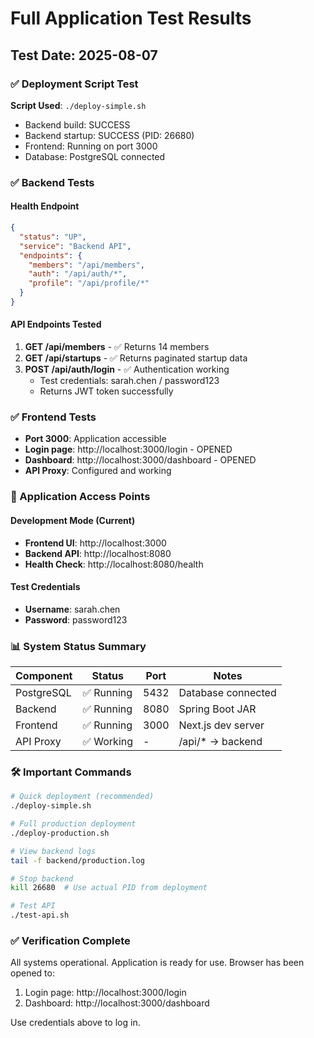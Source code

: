# Full Application Test Results

## Test Date: 2025-08-07

### ✅ Deployment Script Test
**Script Used**: `./deploy-simple.sh`
- Backend build: SUCCESS
- Backend startup: SUCCESS (PID: 26680)
- Frontend: Running on port 3000
- Database: PostgreSQL connected

### ✅ Backend Tests

#### Health Endpoint
```json
{
  "status": "UP",
  "service": "Backend API",
  "endpoints": {
    "members": "/api/members",
    "auth": "/api/auth/*",
    "profile": "/api/profile/*"
  }
}
```

#### API Endpoints Tested
1. **GET /api/members** - ✅ Returns 14 members
2. **GET /api/startups** - ✅ Returns paginated startup data
3. **POST /api/auth/login** - ✅ Authentication working
   - Test credentials: sarah.chen / password123
   - Returns JWT token successfully

### ✅ Frontend Tests
- **Port 3000**: Application accessible
- **Login page**: http://localhost:3000/login - OPENED
- **Dashboard**: http://localhost:3000/dashboard - OPENED
- **API Proxy**: Configured and working

### 🎯 Application Access Points

#### Development Mode (Current)
- **Frontend UI**: http://localhost:3000
- **Backend API**: http://localhost:8080
- **Health Check**: http://localhost:8080/health

#### Test Credentials
- **Username**: sarah.chen
- **Password**: password123

### 📊 System Status Summary

| Component | Status | Port | Notes |
|-----------|--------|------|-------|
| PostgreSQL | ✅ Running | 5432 | Database connected |
| Backend | ✅ Running | 8080 | Spring Boot JAR |
| Frontend | ✅ Running | 3000 | Next.js dev server |
| API Proxy | ✅ Working | - | /api/* → backend |

### 🛠️ Important Commands

```bash
# Quick deployment (recommended)
./deploy-simple.sh

# Full production deployment
./deploy-production.sh

# View backend logs
tail -f backend/production.log

# Stop backend
kill 26680  # Use actual PID from deployment

# Test API
./test-api.sh
```

### ✅ Verification Complete

All systems operational. Application is ready for use.
Browser has been opened to:
1. Login page: http://localhost:3000/login
2. Dashboard: http://localhost:3000/dashboard

Use credentials above to log in.